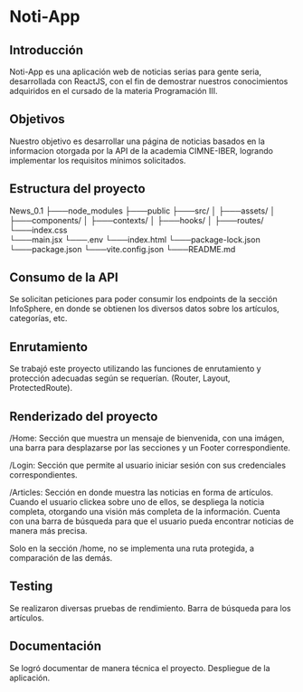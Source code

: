 # Noti-App

## Introducción

Noti-App es una aplicación web de noticias serias para gente seria, desarrollada con ReactJS, con el fin de demostrar nuestros conocimientos adquiridos en el cursado de la materia Programación III.

## Objetivos

Nuestro objetivo es desarrollar una página de noticias basados en la informacion otorgada por la API de la academia CIMNE-IBER, logrando implementar los requisitos mínimos solicitados.

## Estructura del proyecto

News_0.1
 ├───node_modules
 ├───public
 ├───src/
 │   ├───assets/
 │   ├───components/
 │   ├───contexts/
 │   ├───hooks/
 │   ├───routes/
 └───index.css   
 └───main.jsx
└───.env
└───index.html
└───package-lock.json
└───package.json
└───vite.config.json
└───README.md


## Consumo de la API

 Se solicitan peticiones para poder consumir los endpoints de la sección InfoSphere, en donde se obtienen los diversos datos sobre los artículos, categorías, etc.

## Enrutamiento

 Se trabajó este proyecto utilizando las funciones de enrutamiento y protección adecuadas según se requerían. (Router, Layout, ProtectedRoute).

## Renderizado del proyecto
  
  /Home: Sección que muestra un mensaje de bienvenida, con una imágen, una barra para desplazarse por las secciones y un Footer correspondiente.
  
  /Login: Sección que permite al usuario iniciar sesión con sus credenciales correspondientes.
  
  /Articles: Sección en donde muestra las noticias en forma de artículos. Cuando el usuario clickea sobre uno de ellos, se despliega la noticia completa, otorgando una visión más completa de la información.
  Cuenta con una barra de búsqueda para que el usuario pueda encontrar noticias de manera más precisa.

  Solo en la sección /home, no se implementa una ruta protegida, a comparación de las demás.

## Testing

 Se realizaron diversas pruebas de rendimiento.
 Barra de búsqueda para los artículos.

## Documentación

 Se logró documentar de manera técnica el proyecto.
 Despliegue de la aplicación.
  
